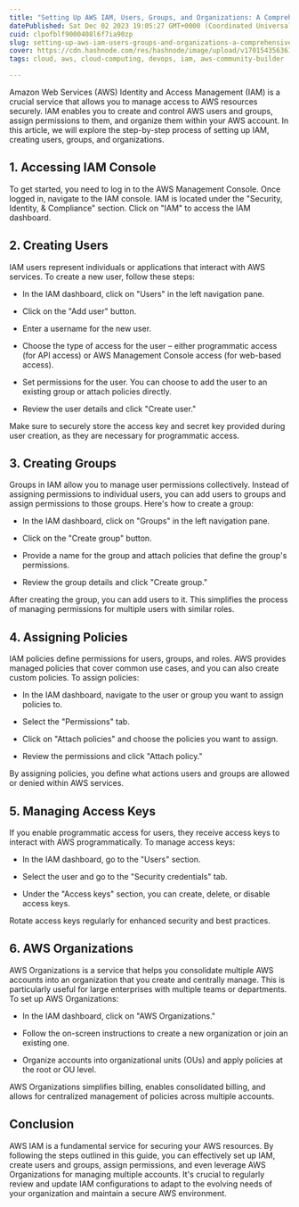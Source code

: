 ```yaml
---
title: "Setting Up AWS IAM, Users, Groups, and Organizations: A Comprehensive Guide"
datePublished: Sat Dec 02 2023 19:05:27 GMT+0000 (Coordinated Universal Time)
cuid: clpofblf9000408l6f7ia90zp
slug: setting-up-aws-iam-users-groups-and-organizations-a-comprehensive-guide
cover: https://cdn.hashnode.com/res/hashnode/image/upload/v1701543563613/3ed8f1db-a192-4de7-97d7-66d8f5c32d00.png
tags: cloud, aws, cloud-computing, devops, iam, aws-community-builder

---
```


Amazon Web Services (AWS) Identity and Access Management (IAM) is a crucial service that allows you to manage access to AWS resources securely. IAM enables you to create and control AWS users and groups, assign permissions to them, and organize them within your AWS account. In this article, we will explore the step-by-step process of setting up IAM, creating users, groups, and organizations.

## **1\. Accessing IAM Console**

To get started, you need to log in to the AWS Management Console. Once logged in, navigate to the IAM console. IAM is located under the "Security, Identity, & Compliance" section. Click on "IAM" to access the IAM dashboard.

## **2\. Creating Users**

IAM users represent individuals or applications that interact with AWS services. To create a new user, follow these steps:

* In the IAM dashboard, click on "Users" in the left navigation pane.
    
* Click on the "Add user" button.
    
* Enter a username for the new user.
    
* Choose the type of access for the user – either programmatic access (for API access) or AWS Management Console access (for web-based access).
    
* Set permissions for the user. You can choose to add the user to an existing group or attach policies directly.
    
* Review the user details and click "Create user."
    

Make sure to securely store the access key and secret key provided during user creation, as they are necessary for programmatic access.

## **3\. Creating Groups**

Groups in IAM allow you to manage user permissions collectively. Instead of assigning permissions to individual users, you can add users to groups and assign permissions to those groups. Here's how to create a group:

* In the IAM dashboard, click on "Groups" in the left navigation pane.
    
* Click on the "Create group" button.
    
* Provide a name for the group and attach policies that define the group's permissions.
    
* Review the group details and click "Create group."
    

After creating the group, you can add users to it. This simplifies the process of managing permissions for multiple users with similar roles.

## **4\. Assigning Policies**

IAM policies define permissions for users, groups, and roles. AWS provides managed policies that cover common use cases, and you can also create custom policies. To assign policies:

* In the IAM dashboard, navigate to the user or group you want to assign policies to.
    
* Select the "Permissions" tab.
    
* Click on "Attach policies" and choose the policies you want to assign.
    
* Review the permissions and click "Attach policy."
    

By assigning policies, you define what actions users and groups are allowed or denied within AWS services.

## **5\. Managing Access Keys**

If you enable programmatic access for users, they receive access keys to interact with AWS programmatically. To manage access keys:

* In the IAM dashboard, go to the "Users" section.
    
* Select the user and go to the "Security credentials" tab.
    
* Under the "Access keys" section, you can create, delete, or disable access keys.
    

Rotate access keys regularly for enhanced security and best practices.

## **6\. AWS Organizations**

AWS Organizations is a service that helps you consolidate multiple AWS accounts into an organization that you create and centrally manage. This is particularly useful for large enterprises with multiple teams or departments. To set up AWS Organizations:

* In the IAM dashboard, click on "AWS Organizations."
    
* Follow the on-screen instructions to create a new organization or join an existing one.
    
* Organize accounts into organizational units (OUs) and apply policies at the root or OU level.
    

AWS Organizations simplifies billing, enables consolidated billing, and allows for centralized management of policies across multiple accounts.

## **Conclusion**

AWS IAM is a fundamental service for securing your AWS resources. By following the steps outlined in this guide, you can effectively set up IAM, create users and groups, assign permissions, and even leverage AWS Organizations for managing multiple accounts. It's crucial to regularly review and update IAM configurations to adapt to the evolving needs of your organization and maintain a secure AWS environment.